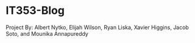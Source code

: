 # IT353-Blog
Project By: Albert Nytko, Elijah Wilson, Ryan Liska, Xavier Higgins, Jacob Soto, and Mounika Annapureddy
